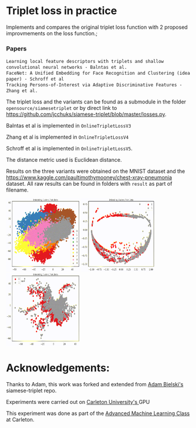 # Triplet loss in practice

Implements and compares the original triplet loss function with 2 proposed improvmements on the loss function.;

### Papers
```
Learning local feature descriptors with triplets and shallow convolutional neural networks - Balntas et al.
FaceNet: A Unified Embedding for Face Recognition and Clustering (idea paper) - Schroff et al
Tracking Persons-of-Interest via Adaptive Discriminative Features - Zhang et al.
```
The triplet loss and the variants can be found as a submodule in the folder `opensource/siamesetriplet` or by direct link to https://github.com/jcchuks/siamese-triplet/blob/master/losses.py.

Balntas et al is implemented in `OnlineTripletLossV3`

Zhang et al is implemented in `OnlineTripletLossV4`

Schroff et al is implemented in `OnlineTripletLossV5`.

The distance metric used is Euclidean distance.

Results on the three variants were obtained on the MNIST dataset and the https://www.kaggle.com/paultimothymooney/chest-xray-pneumonia dataset. All raw results can be found in folders with `result` as part of filename.

<p float="left">
<img src="https://github.com/jcchuks/triplet_loss_in_practice/blob/master/florian_result_mnist/clusters/trainVideo/loop.gif" width=200 height=200/>

<img src="https://github.com/jcchuks/triplet_loss_in_practice/blob/master/balntas_result_xray_resnet/clusters/trainVideo/loop.gif" width=200 height=200/>

<img src="https://github.com/jcchuks/triplet_loss_in_practice/blob/master/zhang_result_xray/clusters/trainVideo/loop.gif" width=200 height=200/>
</p>

# Acknowledgements:

Thanks to Adam, this work was forked and extended from <a href="https://github.com/adambielski/siamese-triplet">Adam Bielski's</a> siamese-triplet repo.

Experiments were carried out on <a href="https://carleton.ca/scs/tech-support/gpu/scs-gpu-cuda10-ubuntu18-04/"> Carleton University's </a> GPU

This experiment was done as part of the <a href="http://people.scs.carleton.ca/~majidkomeili/Teaching/COMP5900-W21/home.html">Advanced Machine Learning Class </a> at Carleton.
